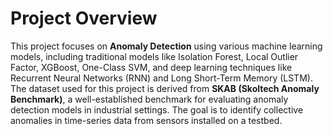 # Project Overview

This project focuses on **Anomaly Detection** using various machine learning models, including traditional models like Isolation Forest, Local Outlier Factor, XGBoost, One-Class SVM, and deep learning techniques like Recurrent Neural Networks (RNN) and Long Short-Term Memory (LSTM). The dataset used for this project is derived from **SKAB (Skoltech Anomaly Benchmark)**, a well-established benchmark for evaluating anomaly detection models in industrial settings. The goal is to identify collective anomalies in time-series data from sensors installed on a testbed.
